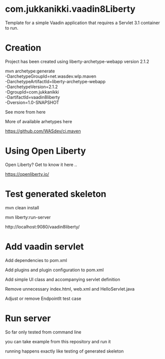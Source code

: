 com.jukkanikki.vaadin8Liberty
==============

Template for a simple Vaadin application that requires a Servlet 3.1 container to run.

Creation
========

Project has been created using liberty-archetype-webapp version 2.1.2

mvn archetype:generate \
    -DarchetypeGroupId=net.wasdev.wlp.maven \
    -DarchetypeArtifactId=liberty-archetype-webapp \
    -DarchetypeVersion=2.1.2 \
    -DgroupId=com.jukkanikki \
    -DartifactId=vaadin8liberty \
    -Dversion=1.0-SNAPSHOT

See more from here

More of available arhetypes here

https://github.com/WASdev/ci.maven

Using Open Liberty
========

Open Liberty? Get to know it here ..

https://openliberty.io/

Test generated skeleton
========

mvn clean install

mvn liberty:run-server

http://localhost:9080/vaadin8liberty/

Add vaadin servlet
========

Add dependencies to pom.xml

Add plugins and plugin configuration to pom.xml

Add simple UI class and accompanying servlet definition

Remove unnecessary index.html, web.xml and HelloServlet.java

Adjust or remove EndpointIt test case

Run server
========

So far only tested from command line

you can take example from this repository and run it

running happens exactly like testing of generated skeleton

